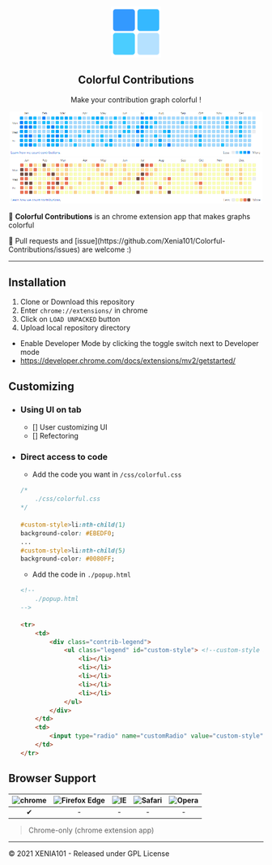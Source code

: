 <p align=center>
    <img width="100px" src="./img/logo.png">
</p>

<h2 align=center>
    Colorful Contributions
</h2>

<p align=center>
    Make your contribution graph colorful !
</p>

<p align=center>
    <img width="500px" src="./md-img/sample-style-1.PNG">
    <img width="500px" src="./md-img/sample-style-2.PNG">
</p>

<p>🎨 <strong>Colorful Contributions</strong> is an chrome extension app that makes graphs colorful</p>
<p>📌 Pull requests and [issue](https://github.com/Xenia101/Colorful-Contributions/issues) are welcome :)</p>
 
---

## Installation

1. Clone or Download this repository
2. Enter `chrome://extensions/` in chrome
3. Click on `LOAD UNPACKED` button
4. Upload local repository directory

- Enable Developer Mode by clicking the toggle switch next to Developer mode
- https://developer.chrome.com/docs/extensions/mv2/getstarted/

## Customizing

- ### Using UI on tab
    - [] User customizing UI
    - [] Refectoring 

- ### Direct access to code

    - Add the code you want in `/css/colorful.css`
    ```css
    /*
        ./css/colorful.css
    */

    #custom-style>li:nth-child(1)
    background-color: #EBEDF0;
    ...
    #custom-style>li:nth-child(5)
    background-color: #0080FF;
    ```

    - Add the code in `./popup.html`
    ```html
    <!--
        ./popup.html
    -->

    <tr>
        <td>
            <div class="contrib-legend">
                <ul class="legend" id="custom-style"> <!--custom-style id-->
                    <li></li>
                    <li></li>
                    <li></li>
                    <li></li>
                    <li></li>
                </ul>
            </div>
        </td>
        <td>
            <input type="radio" name="customRadio" value="custom-style"> <!--custom-style value-->
        </td>
    </tr>
    ```

## Browser Support

| ![chrome](https://camo.githubusercontent.com/26846e979600799e9f4273d38bd9e5cb7bb8d6d0/68747470733a2f2f7261772e6769746875622e636f6d2f616c7272612f62726f777365722d6c6f676f732f6d61737465722f7372632f6368726f6d652f6368726f6d655f34387834382e706e67) 	| ![Firefox Edge](https://camo.githubusercontent.com/6087557f69ec6585eb7f8d7bd7d9ecb6b7f51ba1/68747470733a2f2f7261772e6769746875622e636f6d2f616c7272612f62726f777365722d6c6f676f732f6d61737465722f7372632f66697265666f782f66697265666f785f34387834382e706e67) 	| ![IE](https://camo.githubusercontent.com/4b062fb12353b0ef8420a72ddc3debf6b2ee5747/68747470733a2f2f7261772e6769746875622e636f6d2f616c7272612f62726f777365722d6c6f676f732f6d61737465722f7372632f617263686976652f696e7465726e65742d6578706c6f7265725f392d31312f696e7465726e65742d6578706c6f7265725f392d31315f34387834382e706e67) 	| ![Safari](https://camo.githubusercontent.com/6fbaeb334b99e74ddd89190a42766ea3b4600d2c/68747470733a2f2f7261772e6769746875622e636f6d2f616c7272612f62726f777365722d6c6f676f732f6d61737465722f7372632f7361666172692f7361666172695f34387834382e706e67) 	| ![Opera](https://camo.githubusercontent.com/96d2405a936da1fb8988db0c1d304d3db04b8a52/68747470733a2f2f7261772e6769746875622e636f6d2f616c7272612f62726f777365722d6c6f676f732f6d61737465722f7372632f6f706572612f6f706572615f34387834382e706e67) 	|
|:------:	|:------------:	|:--:	|:------:	|:-----:	|
|    ✔   	|       -      	|  - 	|    -   	|   -  	|
> Chrome-only (chrome extension app)

---

© 2021 XENIA101 - Released under GPL License